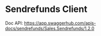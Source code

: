 # Sendrefunds Client

Doc API: https://app.swaggerhub.com/apis-docs/sendrefunds/Sales.Sendrefunds/1.2.0
